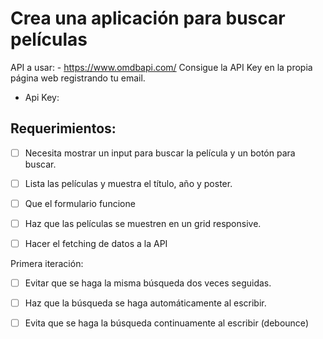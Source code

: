 # Crea una aplicación para buscar películas

API a usar: - https://www.omdbapi.com/ Consigue la API Key en la propia página web registrando tu email.

- Api Key: ` `

## Requerimientos:

- [ ] Necesita mostrar un input para buscar la película y un botón para buscar.

- [ ] Lista las películas y muestra el título, año y poster.

- [ ] Que el formulario funcione

- [ ] Haz que las películas se muestren en un grid responsive.

- [ ] Hacer el fetching de datos a la API

Primera iteración:

- [ ] Evitar que se haga la misma búsqueda dos veces seguidas.

- [ ] Haz que la búsqueda se haga automáticamente al escribir.

- [ ] Evita que se haga la búsqueda continuamente al escribir (debounce)
